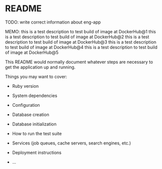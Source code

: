 # README

TODO: write correct information about eng-app

MEMO:
  this is a test description to test build of image at DockerHub@1
  this is a test description to test build of image at DockerHub@2
  this is a test description to test build of image at DockerHub@3
  this is a test description to test build of image at DockerHub@4
  this is a test description to test build of image at DockerHub@5

This README would normally document whatever steps are necessary to get the
application up and running.

Things you may want to cover:

* Ruby version

* System dependencies

* Configuration

* Database creation

* Database initialization

* How to run the test suite

* Services (job queues, cache servers, search engines, etc.)

* Deployment instructions

* ...
